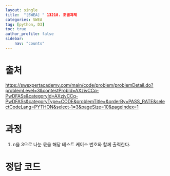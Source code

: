 ```yaml
---
layout: single
title:  "[SWEA] " 13218. 조별과제 
categories: SWEA
tag: [python, D3]
toc: true
author_profile: false
sidebar:
    nav: "counts"
---
```


# 출처
<https://swexpertacademy.com/main/code/problem/problemDetail.do?problemLevel=3&contestProbId=AXzjvCCq-PwDFASs&categoryId=AXzjvCCq-PwDFASs&categoryType=CODE&problemTitle=&orderBy=PASS_RATE&selectCodeLang=PYTHON&select-1=3&pageSize=10&pageIndex=1>

  
  
# 과정
1.  n을 3으로 나눈 몫을 해당 테스트 케이스 번호와 함께 출력한다.

# 정답 코드
<script src="https://gist.github.com/kghees/0b7a57697facf3fcdeaa3b96673d857d.js"></script>
  
    
